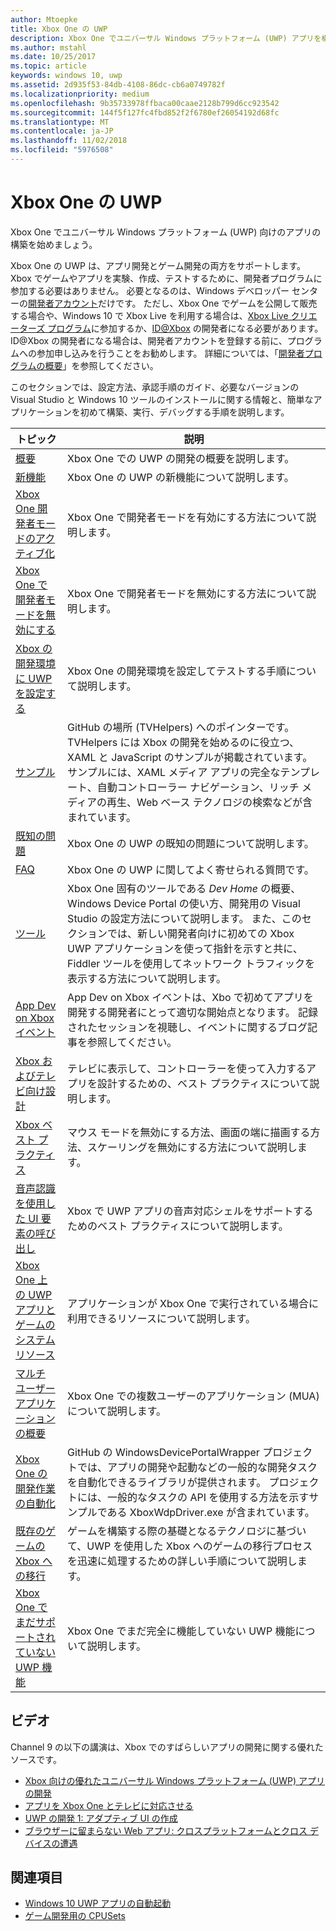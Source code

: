 ```yaml
---
author: Mtoepke
title: Xbox One の UWP
description: Xbox One でユニバーサル Windows プラットフォーム (UWP) アプリを構築する方法。
ms.author: mstahl
ms.date: 10/25/2017
ms.topic: article
keywords: windows 10, uwp
ms.assetid: 2d935f53-84db-4108-86dc-cb6a0749782f
ms.localizationpriority: medium
ms.openlocfilehash: 9b35733978ffbaca00caae2128b799d6cc923542
ms.sourcegitcommit: 144f5f127fc4fbd852f2f6780ef26054192d68fc
ms.translationtype: MT
ms.contentlocale: ja-JP
ms.lasthandoff: 11/02/2018
ms.locfileid: "5976508"
---
```

# <a name="uwp-on-xbox-one"></a>Xbox One の UWP

Xbox One でユニバーサル Windows プラットフォーム (UWP) 向けのアプリの構築を始めましょう。

Xbox One の UWP は、アプリ開発とゲーム開発の両方をサポートします。 Xbox でゲームやアプリを実験、作成、テストするために、開発者プログラムに参加する必要はありません。 必要となるのは、Windows デベロッパー センターの[開発者アカウント](https://developer.microsoft.com/en-us/store/register)だけです。 ただし、Xbox One でゲームを公開して販売する場合や、Windows 10 で Xbox Live を利用する場合は、[Xbox Live クリエーターズ プログラム](https://developer.microsoft.com/games/xbox/xboxlive/creator)に参加するか、[ID@Xbox](http://www.xbox.com/Developers/id) の開発者になる必要があります。 ID@Xbox の開発者になる場合は、開発者アカウントを登録する前に、プログラムへの参加申し込みを行うことをお勧めします。 詳細については、「[開発者プログラムの概要](../xbox-live/developer-program-overview.md)」を参照してください。

このセクションでは、設定方法、承認手順のガイド、必要なバージョンの Visual Studio と Windows 10 ツールのインストールに関する情報と、簡単なアプリケーションを初めて構築、実行、デバッグする手順を説明します。 

| トピック      | 説明 |
|------------|-------------|
|[概要](getting-started.md)| Xbox One での UWP の開発の概要を説明します。 |
|[新機能](whats-new.md)| Xbox One の UWP の新機能について説明します。 |
|[Xbox One 開発者モードのアクティブ化](devkit-activation.md)| Xbox One で開発者モードを有効にする方法について説明します。 |
|[Xbox One で開発者モードを無効にする](devkit-deactivation.md)| Xbox One で開発者モードを無効にする方法について説明します。 |
|[Xbox の開発環境に UWP を設定する](development-environment-setup.md)| Xbox One の開発環境を設定してテストする手順について説明します。 |
|[サンプル](samples.md)| GitHub の場所 (TVHelpers) へのポインターです。TVHelpers には Xbox の開発を始めるのに役立つ、XAML と JavaScript のサンプルが掲載されています。 サンプルには、XAML メディア アプリの完全なテンプレート、自動コントローラー ナビゲーション、リッチ メディアの再生、Web ベース テクノロジの検索などが含まれています。 |
|[既知の問題](known-issues.md)| Xbox One の UWP の既知の問題について説明します。 |
|[FAQ](frequently-asked-questions.md)| Xbox One の UWP に関してよく寄せられる質問です。 |
|[ツール](introduction-to-xbox-tools.md)| Xbox One 固有のツールである _Dev Home_ の概要、Windows Device Portal の使い方、開発用の Visual Studio の設定方法について説明します。 また、このセクションでは、新しい開発者向けに初めての Xbox UWP アプリケーションを使って指針を示すと共に、Fiddler ツールを使用してネットワーク トラフィックを表示する方法について説明します。 |
| [App Dev on Xbox イベント](https://developer.microsoft.com/windows/projects/campaigns/app-dev-on-xbox-event) | App Dev on Xbox イベントは、Xbo で初めてアプリを開発する開発者にとって適切な開始点となります。 記録されたセッションを視聴し、イベントに関するブログ記事を参照してください。 |
|[Xbox およびテレビ向け設計](../design/devices/designing-for-tv.md)| テレビに表示して、コントローラーを使って入力するアプリを設計するための、ベスト プラクティスについて説明します。 |
|[Xbox ベスト プラクティス](tailoring-for-xbox.md)| マウス モードを無効にする方法、画面の端に描画する方法、スケーリングを無効にする方法について説明します。 |
|[音声認識を使用した UI 要素の呼び出し](ves-on-xbox.md)| Xbox で UWP アプリの音声対応シェルをサポートするためのベスト プラクティスについて説明します。 |
|[Xbox One 上の UWP アプリとゲームのシステム リソース](system-resource-allocation.md)| アプリケーションが Xbox One で実行されている場合に利用できるリソースについて説明します。 |
|[マルチ ユーザー アプリケーションの概要](multi-user-applications.md)| Xbox One での複数ユーザーのアプリケーション (MUA) について説明します。 |
| [Xbox One の開発作業の自動化](https://github.com/Microsoft/WindowsDevicePortalWrapper/tree/v0.9.4) | GitHub の WindowsDevicePortalWrapper プロジェクトでは、アプリの開発や起動などの一般的な開発タスクを自動化できるライブラリが提供されます。 プロジェクトには、一般的なタスクの API を使用する方法を示すサンプルである XboxWdpDriver.exe が含まれています。 |
|[既存のゲームの Xbox への移行](development-lanes-landing.md)|ゲームを構築する際の基礎となるテクノロジに基づいて、UWP を使用した Xbox へのゲームの移行プロセスを迅速に処理するための詳しい手順について説明します。|
|[Xbox One でまだサポートされていない UWP 機能](http://go.microsoft.com/fwlink/p/?LinkId=760755)|  Xbox One でまだ完全に機能していない UWP 機能について説明します。|

## <a name="videos"></a>ビデオ

Channel 9 の以下の講演は、Xbox でのすばらしいアプリの開発に関する優れたソースです。

* [Xbox 向けの優れたユニバーサル Windows プラットフォーム (UWP) アプリの開発](https://channel9.msdn.com/Events/Build/2016/B883)
* [アプリを Xbox One とテレビに対応させる](https://channel9.msdn.com/Events/Build/2016/T651-R1)
* [UWP の開発 1: アダプティブ UI の作成](https://channel9.msdn.com/Events/Build/2016/L724-R1)
* [ブラウザーに留まらない Web アプリ: クロスプラットフォームとクロス デバイスの遭遇](https://channel9.msdn.com/Events/Build/2016/B888)

## <a name="see-also"></a>関連項目

- [Windows 10 UWP アプリの自動起動](automate-launching-uwp-apps.md)
- [ゲーム開発用の CPUSets](cpusets-games.md)